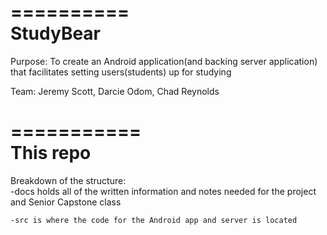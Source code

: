 ==========  
StudyBear  
==========  


Purpose:  To create an Android application(and backing server application) that facilitates setting users(students) up for studying  
  
Team:  Jeremy Scott, Darcie Odom, Chad Reynolds  
  
  
===========  
This repo 
===========  
  
Breakdown of the structure:  
	-docs holds all of the written information and notes needed for the project and Senior Capstone class  
  
	-src is where the code for the Android app and server is located  
  
